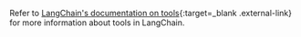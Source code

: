 Refer to [LangChain's documentation on tools](https://langchain-ai.github.io/langgraphjs/how-tos/tool-calling/){:target=_blank .external-link} for more information about tools in LangChain.
